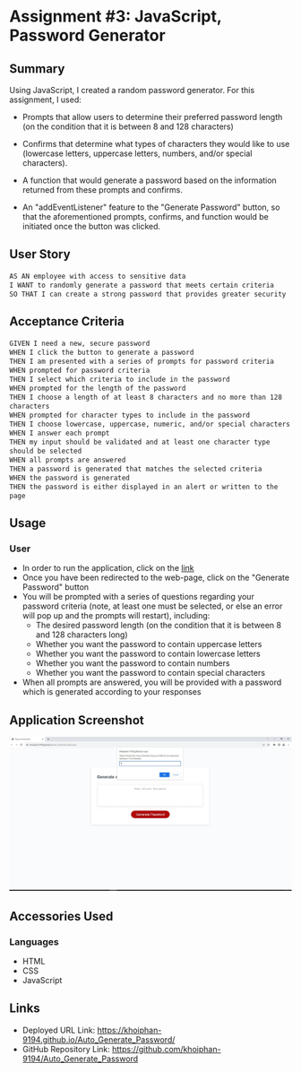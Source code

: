 # Assignment #3: JavaScript, Password Generator

## Summary

Using JavaScript, I created a random password generator. For this assignment, I used: 

* Prompts that allow users to determine their preferred password length (on the condition that it is between 8 and 128 characters)

* Confirms that determine what types of characters they would like to use (lowercase letters, uppercase letters, numbers, and/or special characters).

* A function that would generate a password based on the information returned from these prompts and confirms.

* An "addEventListener" feature to the "Generate Password" button, so that the aforementioned prompts, confirms, and function would be initiated once the button was clicked.

## User Story

```
AS AN employee with access to sensitive data
I WANT to randomly generate a password that meets certain criteria
SO THAT I can create a strong password that provides greater security
```

## Acceptance Criteria

```
GIVEN I need a new, secure password
WHEN I click the button to generate a password
THEN I am presented with a series of prompts for password criteria
WHEN prompted for password criteria
THEN I select which criteria to include in the password
WHEN prompted for the length of the password
THEN I choose a length of at least 8 characters and no more than 128 characters
WHEN prompted for character types to include in the password
THEN I choose lowercase, uppercase, numeric, and/or special characters
WHEN I answer each prompt
THEN my input should be validated and at least one character type should be selected
WHEN all prompts are answered
THEN a password is generated that matches the selected criteria
WHEN the password is generated
THEN the password is either displayed in an alert or written to the page
```

## Usage
### User
* In order to run the application, click on the [link](https://khoiphan-9194.github.io/Auto_Generate_Password/)
* Once you have been redirected to the web-page, click on the "Generate Password" button
* You will be prompted with a series of questions regarding your password criteria (note, at least one must be selected, or else an error will pop up and the prompts will restart), including:
    * The desired password length (on the condition that it is between 8 and 128 characters long)
    * Whether you want the password to contain uppercase letters
    * Whether you want the password to contain lowercase letters
    * Whether you want the password to contain numbers
    * Whether you want the password to contain special characters
* When all prompts are answered, you will be provided with a password which is generated according to your responses



## Application Screenshot

![alt text](./Assets/Screenshot.jpg "Password Generator Screen Shot")

## Accessories Used
### Languages
* HTML
* CSS
* JavaScript

## Links

* Deployed URL Link: https://khoiphan-9194.github.io/Auto_Generate_Password/
* GitHub Repository Link: https://github.com/khoiphan-9194/Auto_Generate_Password